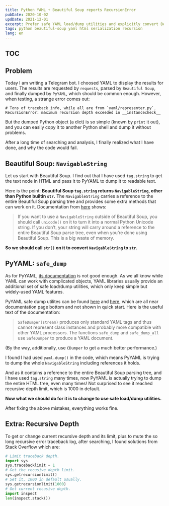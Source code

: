 ```yaml
---
title: Python YAML + Beautiful Soup reports RecursionError
pubDate: 2020-10-02
updDate: 2021-12-01
excerpt: Prefer safe YAML load/dump utilities and explicitly convert Beautiful Soup string to builtin str.
tags: python beautiful-soup yaml html serialization recursion
lang: en
---
```


<!-- Copyright (c) 2020-2022 myl7 -->
<!-- SPDX-License-Identifier: CC-BY-SA-4.0 -->

## TOC

## Problem

Today I am writing a Telegram bot.
I choosed YAML to display the results for users.
The results are requested by `requests`, parsed by `Beautiful Soup`, and finally dumped by `PyYAML`, which should be common enough.
However, when testing, a strange error comes out:

```
# Tons of traceback info, while all are from `yaml/representer.py`.
RecursionError: maximum recursion depth exceeded in __instancecheck__
```

But the dumped Python object (a dict) is so simple (known by `print` it out), and you can easily copy it to another Python shell and dump it without problems.

After a long time of searching and analysis, I finally realized what I have done, and why the code would fail.

## Beautiful Soup: `NavigableString`

Let us start with Beautiful Soup.
I find out that I have used `tag.string` to get the text node in HTML and pass it to PyYAML to dump it to readable text.

Here is the point: **Beautiful Soup `tag.string` returns `NavigableString`, other than Python builtin `str`.**
The `NavigableString` carries a reference to the entire Beautiful Soup parsing tree and provides some extra methods that can work on it.
Documentation from [here](https://www.crummy.com/software/BeautifulSoup/bs4/doc/#navigablestring) shows:

> If you want to use a `NavigableString` outside of Beautiful Soup, you should call `unicode()` on it to turn it into a normal Python Unicode string.
> If you don’t, your string will carry around a reference to the entire Beautiful Soup parse tree, even when you’re done using Beautiful Soup.
> This is a big waste of memory.

**So we should call `str()` on it to convert `NavigableString` to `str`.**

## PyYAML: `safe_dump`

As for PyYAML, [its documentation](https://pyyaml.org/wiki/PyYAMLDocumentation) is not good enough.
As we all know while YAML can work with complicated objects, YAML libraries usually provide an additional set of safe load/dump utilities, which only keep simple but widely-used YAML features.

PyYAML safe dump utilites can be found [here](https://pyyaml.org/wiki/PyYAMLDocumentation#reference) and [here](https://pyyaml.org/wiki/PyYAMLDocumentation#dumper), which are all near documentation page bottom and not shown in quick start.
Here is the useful text of the documentation:

> `SafeDumper(stream)` produces only standard YAML tags and thus cannot represent class instances and probably more compatible with other YAML processors.
> The functions `safe_dump` and `safe_dump_all` use `SafeDumper` to produce a YAML document.

(By the way, additionally, use `CDumper` to get a much better performance.)

I found I had used `yaml.dump()` in the code, which means PyYAML is trying to dump the whole `NavigableString` including references it holds.

And as it contains a reference to the entire Beautiful Soup parsing tree, and I have used `tag.string` many times, now PyYAML is actually trying to dump the entire HTML tree, even many times!
Not surprised to see it reached recursive depth limit, which is 1000 in default.

**Now what we should do for it is to change to use safe load/dump utilities.**

After fixing the above mistakes, everything works fine.

## Extra: Recursive Depth

To get or change current recursive depth and its limit, plus to mute the so long recursive error traceback log, after searching, I found solutions from Stack Overflow which are:

```python
# Limit traceback depth.
import sys
sys.tracebacklimit = 1
# Get the recusive depth limit.
sys.getrecursionlimit()
# Set it, 1000 in default usually.
sys.getrecursionlimit(1000)
# Get current recusive depth.
import inspect
len(inspect.stack())
```
